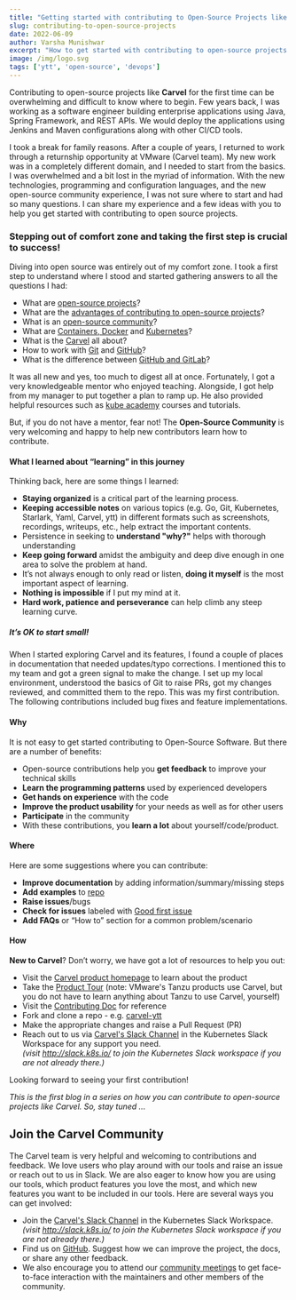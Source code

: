 ```yaml
---
title: "Getting started with contributing to Open-Source Projects like Carvel"
slug: contributing-to-open-source-projects
date: 2022-06-09
author: Varsha Munishwar
excerpt: "How to get started with contributing to open-source projects like Carvel"
image: /img/logo.svg
tags: ['ytt', 'open-source', 'devops']
---
```



Contributing to open-source projects like **Carvel** for the first time can be overwhelming and difficult to know where to begin. Few years back, I was working as a software engineer building enterprise applications using Java, Spring Framework, and REST APIs. We would deploy the applications using Jenkins and Maven configurations along with other CI/CD tools.

I took a break for family reasons. After a couple of years, I returned to work through a returnship opportunity at VMware (Carvel team). My new work was in a completely different domain, and I needed to start from the basics. I was overwhelmed and a bit lost in the myriad of information. With the new technologies, programming and configuration languages, and the new open-source community experience, I was not sure where to start and had so many questions. I can share my experience and a few ideas with you to help you get started with contributing to open source projects.

### Stepping out of comfort zone and taking the first step is crucial to success!
Diving into open source was entirely out of my comfort zone. I took a first step to understand where I stood and started gathering answers to all the questions I had:


- What are [open-source projects](https://blogs.vmware.com/opensource/2020/02/06/open-source-software/)?
- What are the [advantages of contributing to open-source projects](https://blogs.vmware.com/opensource/2020/08/25/boost-your-career-t)?
- What is an [open-source community](https://blogs.vmware.com/opensource/)?
- What are [Containers, Docker](https://vmware.github.io/vic-product/assets/files/html/1.4/vic_overview/intro_to_containers.html) and [Kubernetes](https://www.vmware.com/topics/glossary/content/kubernetes.html)?
- What is the [Carvel](https://carvel.dev/) all about?
- How to work with [Git](https://learngitbranching.js.org/) and [GitHub](https://docs.github.com/en/get-started/quickstart/git-and-github-learning-resources)?
- What is the difference between [GitHub and GitLab](https://www.zdnet.com/article/github-vs-gitlab-the-key-differences/)?

It was all new and yes, too much to digest all at once. Fortunately, I got a very knowledgeable mentor who enjoyed teaching. Alongside, I got help from my manager to put together a plan to ramp up. He also provided helpful resources such as [kube academy](https://kube.academy/courses) courses and tutorials.

But, if you do not have a mentor, fear not! The **Open-Source Community** is very welcoming and happy to help new contributors learn how to contribute.


#### What I learned about “**learning**” in this journey

Thinking back, here are some things I learned:
- **Staying organized** is a critical part of the learning process.
- **Keeping accessible notes** on various topics (e.g. Go, Git, Kubernetes, Starlark, Yaml, Carvel, ytt) in different formats such as screenshots, recordings, writeups, etc., help extract the important contents.
- Persistence in seeking to **understand "why?"** helps with thorough understanding
- **Keep going forward** amidst the ambiguity and deep dive enough in one area to solve the problem at hand.
- It’s not always enough to only read or listen, **doing it myself** is the most important aspect of learning.
- **Nothing is impossible** if I put my mind at it.
- **Hard work, patience and perseverance** can help climb any steep learning curve.

##### It’s **OK** to start small!

When I started exploring Carvel and its features, I found a couple of places in documentation that needed updates/typo corrections. I mentioned this to my team and got a green signal to make the change. I set up my local environment, understood the basics of Git to raise PRs, got my changes reviewed, and committed them to the repo. This was my first contribution. The following contributions included bug fixes and feature implementations.

#### **Why** 

It is not easy to get started contributing to Open-Source Software. But there are a number of benefits:
- Open-source contributions help you **get feedback** to improve your technical skills
- **Learn the programming patterns** used by experienced developers
- **Get hands on experience** with the code
- **Improve the product usability** for your needs as well as for other users
- **Participate** in the community
- With these contributions, you **learn a lot** about yourself/code/product.

#### **Where** 

Here are some suggestions where you can contribute:
- **Improve documentation** by adding information/summary/missing steps
- **Add examples** to [repo](https://github.com/carvel-dev/ytt/tree/develop/examples)
- **Raise issues**/bugs
- **Check for issues** labeled with [Good first issue](https://github.com/search?q=repo%3Acarvel-dev%2Fytt+repo%3Acarvel-dev%2Fkapp+repo%3Acarvel-dev%2Fimgpkg+repo%3Acarvel-dev%2Fkapp-controller+repo%3Acarvel-dev%2Fkbld+repo%3Acarvel-dev%2Fvendir+repo%3Acarvel-dev%2Fkapp-controller+label%3A%22good+first+issue%22&type=issues)
- **Add FAQs** or “How to” section for a common problem/scenario


#### **How** 


**New to Carvel**? Don’t worry, we have got a lot of resources to help you out:
- Visit the [Carvel product homepage](https://carvel.dev/) to learn about the product
- Take the [ Product Tour](https://tanzu.vmware.com/developer/workshops/lab-getting-started-with-carvel/)
(note: VMware's Tanzu products use Carvel, but you do not have to learn anything about Tanzu to use Carvel, yourself)
- Visit the [Contributing Doc](https://carvel.dev/shared/docs/latest/contributing/) for reference
- Fork and clone a repo - e.g. [carvel-ytt](https://github.com/carvel-dev/ytt)
- Make the appropriate changes and raise a Pull Request (PR)  
- Reach out to us via [Carvel's Slack Channel](https://kubernetes.slack.com/archives/CH8KCCKA5) in the Kubernetes Slack Workspace for any support you need.\
  _(visit http://slack.k8s.io/ to join the Kubernetes Slack workspace if you are not already there.)_

Looking forward to seeing your first contribution!



_This is the first blog in a series on how you can contribute to open-source projects like Carvel. So, stay tuned ..._


## Join the Carvel Community

The Carvel team is very helpful and welcoming to contributions and feedback. We love users who play around with our tools and raise an issue or reach out to us in Slack. We are also eager to know how you are using our tools, which product features you love the most, and which new features you want to be included in our tools.
Here are several ways you can get involved:
- Join the [Carvel's Slack Channel](https://kubernetes.slack.com/archives/CH8KCCKA5) in the Kubernetes Slack Workspace.\
  _(visit http://slack.k8s.io/ to join the Kubernetes Slack workspace if you are not already there.)_
- Find us on [GitHub](https://github.com/carvel-dev/carvel). Suggest how we can improve the project, the docs, or share any other feedback.
- We also encourage you to attend our [community meetings](https://carvel.dev/community/) to get face-to-face interaction with the maintainers and other members of the community.


